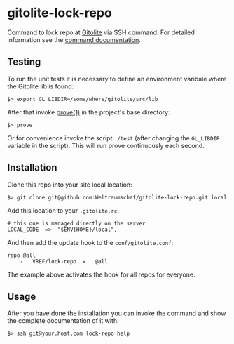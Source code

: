 # gitolite-lock-repo

Command to lock repo at [Gitolite][gitolite] via SSH command.
For detailed information see the [command documentation][doc].

## Testing

To run the unit tests it is necessary to define an environment varibale where
the Gitolite lib is found:

    $> export GL_LIBDIR=/some/where/gitolite/src/lib

After that invoke [prove(1)][prove] in the project's base directory:

    $> prove

Or for convenience invoke the script `./test` (after changing the `GL_LIBDIR`
variable in the script). This will run prove continuously each second.

## Installation

Clone this repo into your site local location:

    $> git clone git@github.com:Weltraumschaf/gitolite-lock-repo.git local

Add this location to your `.gitolite.rc`:

    # this one is managed directly on the server
    LOCAL_CODE  =>  "$ENV{HOME}/local",

And then add the update hook to the `conf/gitolite.conf`:

    repo @all
        -   VREF/lock-repo  =   @all

The example above activates the hook for all repos for everyone.

## Usage

After you have done the installation you can invoke the command and show the
complete documentation of it with:

    $> ssh git@your.host.com lock-repo help

[gitolite]: http://gitolite.com/gitolite/index.html
[doc]:      https://raw.githubusercontent.com/Weltraumschaf/gitolite-lock-repo/master/commands/lock-repo
[prove]:    http://linux.die.net/man/1/prove
